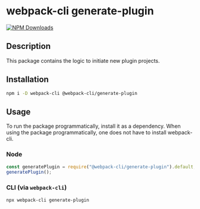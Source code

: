 # webpack-cli generate-plugin

[![NPM Downloads][downloads]][downloads-url]

## Description

This package contains the logic to initiate new plugin projects.

## Installation

```bash
npm i -D webpack-cli @webpack-cli/generate-plugin
```

## Usage

To run the package programmatically, install it as a dependency. When using the package programmatically, one does not have to install webpack-cli.

### Node

```js
const generatePlugin = require("@webpack-cli/generate-plugin").default;
generatePlugin();
```

### CLI (via `webpack-cli`)

```bash
npx webpack-cli generate-plugin
```

[downloads]: https://img.shields.io/npm/dm/@webpack-cli/generate-plugin.svg
[downloads-url]: https://www.npmjs.com/package/@webpack-cli/generate-plugin
